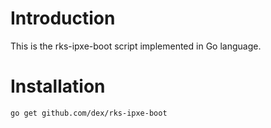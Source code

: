 # Introduction
This is the rks-ipxe-boot script implemented in Go language.

# Installation
    go get github.com/dex/rks-ipxe-boot